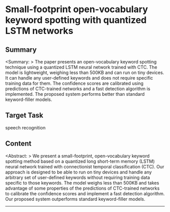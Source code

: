 # Small-footprint open-vocabulary keyword spotting with quantized LSTM networks

## Summary

<Summary: > The paper presents an open-vocabulary keyword spotting technique using a quantized LSTM neural network trained with CTC. The model is lightweight, weighing less than 500KB and can run on tiny devices. It can handle any user-defined keywords and does not require specific training data for them. The confidence scores are calibrated using predictions of CTC-trained networks and a fast detection algorithm is implemented. The proposed system performs better than standard keyword-filler models.


## Target Task

speech recognition

## Content

<Abstract: > We present a small-footprint, open-vocabulary keyword spotting method based on a quantized long short-term memory (LSTM) neural network trained with connectionist temporal classification (CTC). Our approach is designed to be able to run on tiny devices and handle any arbitrary set of user-defined keywords without requiring training data specific to those keywords. The model weighs less than 500KB and takes advantage of some properties of the predictions of CTC-trained networks to calibrate the confidence scores and implement a fast detection algorithm. Our proposed system outperforms standard keyword-filler models.



---

